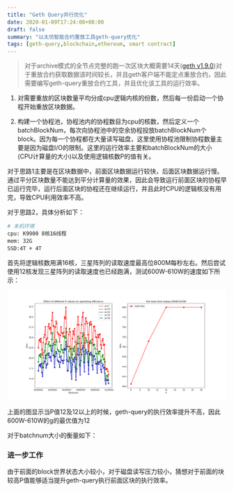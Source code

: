 ```yaml
---
title: "Geth Query并行优化"
date: 2020-01-09T17:24:08+08:00
draft: false
summary: "以太坊智能合约重放工具geth-query优化"
tags: [geth-query,blockchain,ethereum, smart contract]
---
```


> 对于archive模式的全节点完整的跑一次区块大概需要14天([geth v1.9.0](https://blog.ethereum.org/2019/07/10/geth-v1-9-0/))对于重放合约获取数据该时间较长，并且geth客户端不能定点重放合约，因此需要编写geth-query重放合约工具，并且优化该工具的运行效率。

1. 对需要重放的区块数量平均分成cpu逻辑内核的份数，然后每一份启动一个协程开始重放区块数据。

2. 构建一个协程池，协程池内的协程数目为cpu的核数，然后定义一个batchBlockNum，每次向协程池中的空余协程投放batchBlockNum个block。因为每一个协程都在大量读写磁盘，这里使用协程池限制协程数量主要是因为磁盘I/O的限制。这里的运行效率主要和batchBlockNum的大小(CPU计算量的大小)以及使用逻辑核数P的值有关。

对于思路1主要是在区块数据中，前面区块数据运行较快，后面区块数据运行慢。通过平分区块数量不能达到平分计算量的效果，因此会导致运行前面区块的协程早已运行完毕，运行后面区块的协程还在继续运行，并且此时CPU的逻辑核没有用完，导致CPU利用效率不高。

对于思路2，具体分析如下：

```bash
# 本机环境
cpu: K9900 8核16线程
mem: 32G
SSD:4T + 4T
```

首先将逻辑核数用满16核，三星阵列的读取速度最高位800M每秒左右。然后尝试使用12核发现三星阵列的读取速度也已经跑满，测试600W-610W的速度如下所示：

 ![](img/1.png)

上面的图显示当P值12及12以上的时候，geth-query的执行效率提升不高，因此600W-610W的g的最优值为12

对于batchnum大小的衡量如下：



### 进一步工作

由于前面的block世界状态大小较小，对于磁盘读写压力较小，猜想对于前面的块较高P值能够适当提升geth-query执行前面区块的执行效率。